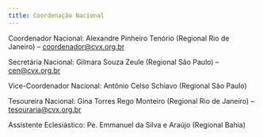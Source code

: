 ```yaml
---
title: Coordenação Nacional
---
```


Coordenador Nacional: Alexandre Pinheiro Tenório (Regional Rio de Janeiro) – coordenador@cvx.org.br

Secretária Nacional: Gilmara Souza Zeule (Regional São Paulo) – cen@cvx.org.br

Vice-Coordenador Nacional: Antônio Celso Schiavo (Regional São Paulo)

Tesoureira Nacional: Gina Torres Rego Monteiro (Regional Rio de Janeiro)  – tesouraria@cvx.org.br

Assistente Eclesiástico: Pe. Emmanuel da Silva e Araújo (Regional Bahia)